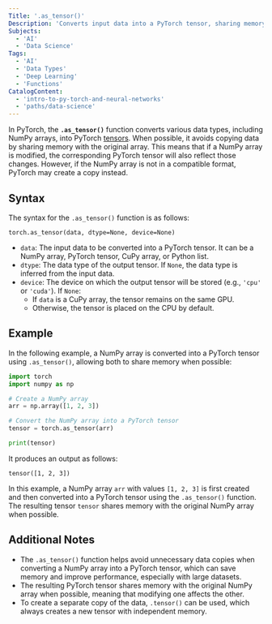 ```yaml
---
Title: '.as_tensor()'
Description: 'Converts input data into a PyTorch tensor, sharing memory when possible.'
Subjects:
  - 'AI'
  - 'Data Science'
Tags:
  - 'AI'
  - 'Data Types'
  - 'Deep Learning'
  - 'Functions'
CatalogContent:
  - 'intro-to-py-torch-and-neural-networks'
  - 'paths/data-science'
---
```


In PyTorch, the **`.as_tensor()`** function converts various data types, including NumPy arrays, into PyTorch [tensors](https://www.codecademy.com/resources/docs/pytorch/tensors). When possible, it avoids copying data by sharing memory with the original array. This means that if a NumPy array is modified, the corresponding PyTorch tensor will also reflect those changes. However, if the NumPy array is not in a compatible format, PyTorch may create a copy instead.

## Syntax

The syntax for the `.as_tensor()` function is as follows:

```pseudo
torch.as_tensor(data, dtype=None, device=None)
```

- `data`: The input data to be converted into a PyTorch tensor. It can be a NumPy array, PyTorch tensor, CuPy array, or Python list.
- `dtype`: The data type of the output tensor. If `None`, the data type is inferred from the input data.
- `device`: The device on which the output tensor will be stored (e.g., `'cpu'` or `'cuda'`). If `None`:
  - If `data` is a CuPy array, the tensor remains on the same GPU.
  - Otherwise, the tensor is placed on the CPU by default.

## Example

In the following example, a NumPy array is converted into a PyTorch tensor using `.as_tensor()`, allowing both to share memory when possible:

```py
import torch
import numpy as np

# Create a NumPy array
arr = np.array([1, 2, 3])

# Convert the NumPy array into a PyTorch tensor
tensor = torch.as_tensor(arr)

print(tensor)
```

It produces an output as follows:

```shell
tensor([1, 2, 3])
```

In this example, a NumPy array `arr` with values `[1, 2, 3]` is first created and then converted into a PyTorch tensor using the `.as_tensor()` function. The resulting tensor `tensor` shares memory with the original NumPy array when possible.

## Additional Notes

- The `.as_tensor()` function helps avoid unnecessary data copies when converting a NumPy array into a PyTorch tensor, which can save memory and improve performance, especially with large datasets.
- The resulting PyTorch tensor shares memory with the original NumPy array when possible, meaning that modifying one affects the other.
- To create a separate copy of the data, `.tensor()` can be used, which always creates a new tensor with independent memory.
